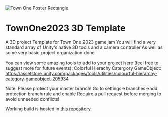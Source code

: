 ![Town One Poster Rectangle](https://github.com/DavidBogu/TownOne2023-2D-Template/assets/45219435/3eaf9443-baf3-41bf-ad24-c5ea838954d6)



# TownOne2023 3D Template
A 3D project Template for Town One 2023 game jam
You will find a very standard array of Unity's native 3D tools and a camera controller
As well as some very basic project organization done. 

You can view some amazing tools to add to your project here (feel free to suggest more for future events):
Colorful Hierachy Catergory GameObject: https://assetstore.unity.com/packages/tools/utilities/colourful-hierarchy-category-gameobject-205934

Note: Please protect your master branch! Go to settings->branches->add protection branch rule and enable Require a pull request before merging to avoid unneeded conflicts!


Working build is hosted in [this repository](https://github.com/Mazianos/TownTwoAlt/tree/main/TownTwo)
